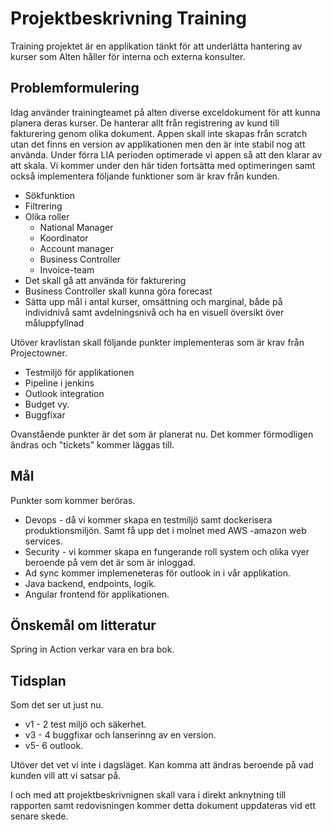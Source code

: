 # Projektbeskrivning Training

Training projektet är en applikation tänkt för att underlätta hantering av
kurser som Alten håller för interna och externa konsulter.  


## Problemformulering

Idag använder trainingteamet på alten diverse exceldokument för att kunna
planera deras kurser. De hanterar allt från registrering av kund till
fakturering genom olika dokument. Appen skall inte skapas från scratch utan det
finns en version av applikationen men den är inte stabil nog att använda. Under
förra LIA perioden optimerade vi appen så att den klarar av att skala. Vi kommer
under den här tiden fortsätta med optimeringen samt också implementera följande
funktioner som är krav från kunden.

* Sökfunktion
* Filtrering 
* Olika roller
    * National Manager
    * Koordinator
    * Account manager
    * Business Controller
    * Invoice-team
* Det skall gå att använda för fakturering
* Business Controller skall kunna göra forecast
* Sätta upp mål i antal kurser, omsättning och marginal, både på individnivå
  samt avdelningsnivå och ha en visuell översikt över måluppfyllnad

Utöver kravlistan skall följande punkter implementeras som är krav från
Projectowner.

* Testmiljö för applikationen
* Pipeline i jenkins
* Outlook integration
* Budget vy.
* Buggfixar

Ovanstående punkter är det som är planerat nu. Det kommer förmodligen ändras och
"tickets" kommer läggas till.

## Mål

Punkter som kommer beröras.

* Devops - då vi kommer skapa en testmiljö samt dockerisera produktionsmiljön.
  Samt få upp det i molnet med AWS -amazon web services.
* Security - vi kommer skapa en fungerande roll system och olika vyer beroende
  på vem det är som är inloggad.
* Ad sync kommer implemeneteras för outlook in i vår applikation. 
* Java backend, endpoints, logik.
* Angular frontend för applikationen.

## Önskemål om litteratur

Spring in Action verkar vara en bra bok.

## Tidsplan
Som det ser ut just nu. 

* v1 - 2 test miljö och säkerhet.
* v3 - 4 buggfixar och lanserinng av en version.
* v5- 6 outlook.

Utöver det vet vi inte i dagsläget. Kan komma att ändras beroende på vad kunden
vill att vi satsar på.


I och med att projektbeskrivnignen skall vara i direkt anknytning till rapporten
samt redovisningen kommer detta dokument uppdateras vid ett senare skede. 

